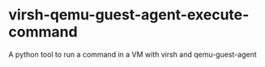 # virsh-qemu-guest-agent-execute-command
A python tool to run a command in a VM with virsh and qemu-guest-agent
